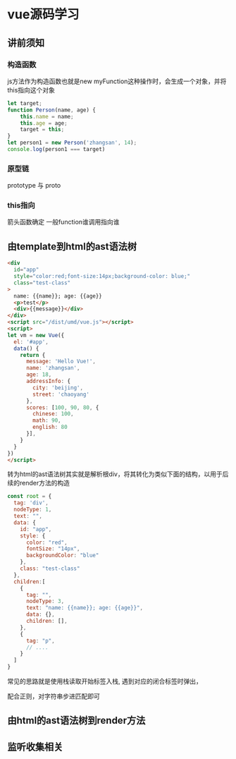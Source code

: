
# vue源码学习

## 讲前须知

### 构造函数
js方法作为构造函数也就是new myFunction这种操作时，会生成一个对象，并将this指向这个对象
```js
let target;
function Person(name, age) {
    this.name = name;
    this.age = age;
    target = this;
}
let person1 = new Person('zhangsan', 14);
console.log(person1 === target)
```
### 原型链
prototype 与 proto

### this指向
箭头函数确定
一般function谁调用指向谁

## 由template到html的ast语法树
```html
<div
  id="app"
  style="color:red;font-size:14px;background-color: blue;"
  class="test-class"
>
  name: {{name}}; age: {{age}}
  <p>test</p>
  <div>{{message}}</div>
</div>
<script src="/dist/umd/vue.js"></script>
<script>
let vm = new Vue({
  el: '#app',
  data() {
    return {
      message: 'Hello Vue!',
      name: 'zhangsan',
      age: 18,
      addressInfo: {
        city: 'beijing',
        street: 'chaoyang'
      },
      scores: [100, 90, 80, {
        chinese: 100,
        math: 90,
        english: 80
      }],
    }
  }
})
</script>
```

转为html的ast语法树其实就是解析根div，将其转化为类似下面的结构，以用于后续的render方法的构造
```js
const root = {
  tag: 'div',
  nodeType: 1,
  text: "",
  data: {
    id: "app",
    style: {
      color: "red",
      fontSize: "14px",
      backgroundColor: "blue"
    },
    class: "test-class"
  },
  children:[
    {
      tag: "",
      nodeType: 3,
      text: "name: {{name}}; age: {{age}}",
      data: {},
      children: [],
    },
    {
      tag: "p",
      // ....
    }
  ]
}
```

常见的思路就是使用栈读取开始标签入栈, 遇到对应的闭合标签时弹出，

配合正则，对字符串步进匹配即可

## 由html的ast语法树到render方法


## 监听收集相关

